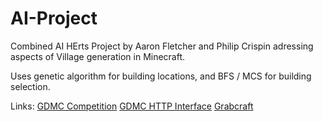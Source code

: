 ﻿# AI-Project

Combined AI HErts Project by Aaron Fletcher and Philip Crispin adressing aspects of Village generation in Minecraft.

Uses genetic algorithm for building locations, and BFS / MCS for building selection.

Links:
[GDMC Competition](https://gendesignmc.engineering.nyu.edu/)
[GDMC HTTP Interface](https://github.com/nilsgawlik/gdmc_http_interface)
[Grabcraft](https://www.grabcraft.com/)
